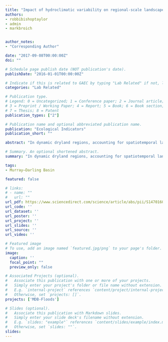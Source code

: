 ```yaml
---
title: "Impact of hydroclimatic variability on regional-scale landscape connectivity across a dynamic dryland region"
authors:
- robbibishoptaylor
- admin
- markbroich


author_notes:
- "Corresponding Author"

date: "2017-09-08T00:00:00Z"
doi: ""

# Schedule page publish date (NOT publication's date).
publishDate: "2016-01-01T00:00:00Z"

# Indicate if this is related to GAEC by typing "Lab Related" if not, leave blank
categories: "Lab Related"

# Publication type.
# Legend: 0 = Uncategorized; 1 = Conference paper; 2 = Journal article;
# 3 = Preprint / Working Paper; 4 = Report; 5 = Book; 6 = Book section;
# 7 = Thesis; 8 = Patent
publication_types: ["2"]

# Publication name and optional abbreviated publication name.
publication: "Ecological Indicators"
publication_short: ""

abstract: "In dynamic dryland regions, accounting for spatiotemporal landscape dynamics is essential to understanding how ecological habitat networks are affected by hydroclimatic variability at regional or sub-continental scales. Here we assess how changes in the distribution and availability of surface water influence potential landscape connectivity for water-dependent organisms by combining graph theory network analysis with a Landsat-derived, seasonally continuous 25-year surface-water time-series. We focused on Australia’s Murray Darling Basin (MDB), a globally significant and ecologically stressed 1 million km2 semi-arid region recently affected by two unprecedented hydroclimatic extremes: the 1997–2010 Millennium Drought and 2010–2012 La Niña floods. We constructed potential habitat networks for two dispersal abilities using circuit theory resistance distances, and used ‘habitat availability’ graph theory metrics as indicators of regional-scale connectivity. We analysed 792 unique potential habitat networks containing over 6.6 million nodes, making our study one of the largest spatially explicit ecological network analyses yet conducted. Our indicators of connectivity revealed consistently positive but spatially heterogeneous relationships between flooded habitat area and landscape connectivity. Connectivity increased by over two orders of magnitude along the spectrum from severe drought to flood, associated with a transition from connectivity driven by intra-habitat or short-distance dispersal during drought to long-distance dispersal during wet conditions. Reductions in connectivity during drought were lower than expected given equivalent decreases in surface water habitat area, suggesting habitat network structure provides a degree of resistance to dry conditions. By providing insights into the processes driving connectivity during different phases along the drought-flood spectrum, our approach may assist in guiding conservation management aimed at maintaining or improving landscape connectivity within dynamic environments faced with increasing hydroclimatic variability."

# Summary. An optional shortened abstract.
summary: "In dynamic dryland regions, accounting for spatiotemporal landscape dynamics is essential to understanding how ecological habitat networks are affected by hydroclimatic variability at regional or sub-continental scales. Here we assess how changes in the distribution and availability of surface water influence potential landscape connectivity for water-dependent organisms by combining graph theory network analysis with a Landsat-derived, seasonally continuous 25-year surface-water time-series."

tags:
- Murray–Darling Basin

featured: false

# links:
# - name: ""
#   url: ""
url_pdf: https://www.sciencedirect.com/science/article/abs/pii/S1470160X17304429
url_code: ''
url_dataset: ''
url_poster: ''
url_project: ''
url_slides: ''
url_source: ''
url_video: ''

# Featured image
# To use, add an image named `featured.jpg/png` to your page's folder. 
image:
  caption: ''
  focal_point: ""
  preview_only: false

# Associated Projects (optional).
#   Associate this publication with one or more of your projects.
#   Simply enter your project's folder or file name without extension.
#   E.g. `internal-project` references `content/project/internal-project/index.md`.
#   Otherwise, set `projects: []`.
projects: ['MDB-Floods']

# Slides (optional).
#   Associate this publication with Markdown slides.
#   Simply enter your slide deck's filename without extension.
#   E.g. `slides: "example"` references `content/slides/example/index.md`.
#   Otherwise, set `slides: ""`.
slides:
---
```



